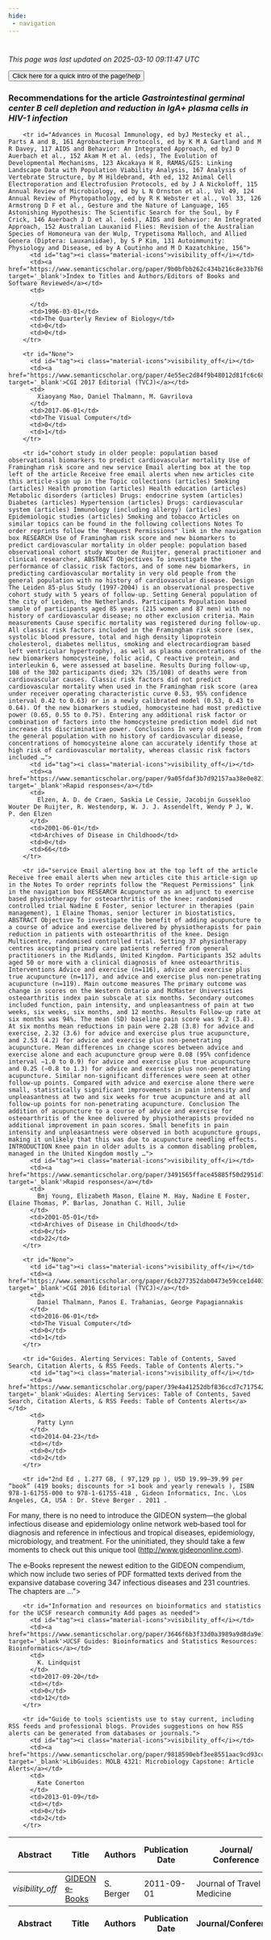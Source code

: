 ```yaml
---
hide:
 - navigation
---
```

<!DOCTYPE html>
#
<html lang="en">
<head>
  <meta charset="utf-8">
</head>

<body>
  <p>
  <i class="footer">This page was last updated on 2025-03-10 09:11:47 UTC</i>
  </p>
  
  <div class="note info" onclick="startIntro()">
    <p>
      <button type="button" class="buttons">
        <div style="display: flex; align-items: center;">
        Click here for a quick intro of the page! <i class="material-icons">help</i>
        </div>
      </button>
    </p>
  </div>

  <p>
  <h3 data-intro='Recommendations for the article'>
    Recommendations for the article <i>Gastrointestinal germinal center B cell depletion and reduction in IgA+ plasma cells in HIV-1 infection</i>
  </h3>
  <table id="table1" class="display wrap" style="width:100%">
  <thead>
    <tr>
        <th data-intro='Click to view the abstract (if available)'>Abstract</th>
        <th>Title</th>
        <th>Authors</th>
        <th>Publication Date</th>
        <th>Journal/ Conference</th>
        <th>Citation count</th>
        <th data-intro='Highest h-index among the authors'>Highest h-index</th>
    </tr>
  </thead>
  <tbody>
    
        <tr id="Advances in Mucosal Immunology, ed byJ Mestecky et al., Parts A and B, 161 Agrobacterium Protocols, ed by K M A Gartland and M R Davey, 117 AIDS and Behavior: An Integrated Approach, ed byJ D Auerbach et al., 152 Akam M et al. (eds), The Evolution of Developmental Mechanisms, 123 Akcakaya H R, RAMAS/GIS: Linking Landscape Data with Population Viability Analysis, 167 Analysis of Vertebrate Structure, by M Hildebrand, 4th ed, 132 Animal Cell Electroporation and Electrofusion Protocols, ed by J A Nickoloff, 115 Annual Review of Microbiology, ed by L N Ornston et al., Vol 49, 124 Annual Review of Phytopathology, ed by R K Webster et al., Vol 33, 126 Armstrong D F et al., Gesture and the Nature of Language, 165 Astonishing Hypothesis: The Scientific Search for the Soul, by F Crick, 146 Auerbach J D et al. (eds), AIDS and Behavior: An Integrated Approach, 152 Australian Lauxaniid Flies: Revision of the Australian Species of Homoneura van der Wulp, Trypetisoma Malloch, and Allied Genera (Diptera: Lauxaniidae), by S P Kim, 131 Autoimmunity: Physiology and Disease, ed by A Coutinho and M D Kazatchkine, 156">
          <td id="tag"><i class="material-icons">visibility_off</i></td>
          <td><a href="https://www.semanticscholar.org/paper/9b0bfbb262c434b216c8e33b76b7c2ad347e9d4a" target='_blank'>Index to Titles and Authors/Editors of Books and Software Reviewed</a></td>
          <td>
            
          </td>
          <td>1996-03-01</td>
          <td>The Quarterly Review of Biology</td>
          <td>0</td>
          <td>0</td>
        </tr>
    
        <tr id="None">
          <td id="tag"><i class="material-icons">visibility_off</i></td>
          <td><a href="https://www.semanticscholar.org/paper/4e55ec2d84f9b48012d81fc6c681b590ee332c65" target='_blank'>CGI 2017 Editorial (TVCJ)</a></td>
          <td>
            Xiaoyang Mao, Daniel Thalmann, M. Gavrilova
          </td>
          <td>2017-06-01</td>
          <td>The Visual Computer</td>
          <td>0</td>
          <td>1</td>
        </tr>
    
        <tr id="cohort study in older people: population based observational biomarkers to predict cardiovascular mortality Use of Framingham risk score and new service Email alerting box at the top left of the article Receive free email alerts when new articles cite this article-sign up in the Topic collections (articles) Smoking (articles) Health promotion (articles) Health education (articles) Metabolic disorders (articles) Drugs: endocrine system (articles) Diabetes (articles) Hypertension (articles) Drugs: cardiovascular system (articles) Immunology (including allergy) (articles) Epidemiologic studies (articles) Smoking and tobacco Articles on similar topics can be found in the following collections Notes To order reprints follow the "Request Permissions" link in the navigation box RESEARCH Use of Framingham risk score and new biomarkers to predict cardiovascular mortality in older people: population based observational cohort study Wouter de Ruijter, general practitioner and clinical researcher, ABSTRACT Objectives To investigate the performance of classic risk factors, and of some new biomarkers, in predicting cardiovascular mortality in very old people from the general population with no history of cardiovascular disease. Design The Leiden 85-plus Study (1997-2004) is an observational prospective cohort study with 5 years of follow-up. Setting General population of the city of Leiden, the Netherlands. Participants Population based sample of participants aged 85 years (215 women and 87 men) with no history of cardiovascular disease; no other exclusion criteria. Main measurements Cause specific mortality was registered during follow-up. All classic risk factors included in the Framingham risk score (sex, systolic blood pressure, total and high density lipoprotein cholesterol, diabetes mellitus, smoking and electrocardiogram based left ventricular hypertrophy), as well as plasma concentrations of the new biomarkers homocysteine, folic acid, C reactive protein, and interleukin 6, were assessed at baseline. Results During follow-up, 108 of the 302 participants died; 32% (35/108) of deaths were from cardiovascular causes. Classic risk factors did not predict cardiovascular mortality when used in the Framingham risk score (area under receiver operating characteristic curve 0.53, 95% confidence interval 0.42 to 0.63) or in a newly calibrated model (0.53, 0.43 to 0.64). Of the new biomarkers studied, homocysteine had most predictive power (0.65, 0.55 to 0.75). Entering any additional risk factor or combination of factors into the homocysteine prediction model did not increase its discriminative power. Conclusions In very old people from the general population with no history of cardiovascular disease, concentrations of homocysteine alone can accurately identify those at high risk of cardiovascular mortality, whereas classic risk factors included …">
          <td id="tag"><i class="material-icons">visibility_off</i></td>
          <td><a href="https://www.semanticscholar.org/paper/9a05fdaf3b7d92157aa38e0e821977cb61f3d21f" target='_blank'>Rapid responses</a></td>
          <td>
            Elzen, A. D. de Craen, Saskia Le Cessie, Jacobijn Gussekloo Wouter De Ruijter, R. Westendorp, W. J. J. Assendelft, Wendy P J, W. P. den Elzen
          </td>
          <td>2001-06-01</td>
          <td>Archives of Disease in Childhood</td>
          <td>0</td>
          <td>66</td>
        </tr>
    
        <tr id="service Email alerting box at the top left of the article Receive free email alerts when new articles cite this article-sign up in the Notes To order reprints follow the "Request Permissions" link in the navigation box RESEARCH Acupuncture as an adjunct to exercise based physiotherapy for osteoarthritis of the knee: randomised controlled trial Nadine E Foster, senior lecturer in therapies (pain management), 1 Elaine Thomas, senior lecturer in biostatistics, ABSTRACT Objective To investigate the benefit of adding acupuncture to a course of advice and exercise delivered by physiotherapists for pain reduction in patients with osteoarthritis of the knee. Design Multicentre, randomised controlled trial. Setting 37 physiotherapy centres accepting primary care patients referred from general practitioners in the Midlands, United Kingdom. Participants 352 adults aged 50 or more with a clinical diagnosis of knee osteoarthritis. Interventions Advice and exercise (n=116), advice and exercise plus true acupuncture (n=117), and advice and exercise plus non-penetrating acupuncture (n=119). Main outcome measures The primary outcome was change in scores on the Western Ontario and McMaster Universities osteoarthritis index pain subscale at six months. Secondary outcomes included function, pain intensity, and unpleasantness of pain at two weeks, six weeks, six months, and 12 months. Results Follow-up rate at six months was 94%. The mean (SD) baseline pain score was 9.2 (3.8). At six months mean reductions in pain were 2.28 (3.8) for advice and exercise, 2.32 (3.6) for advice and exercise plus true acupuncture, and 2.53 (4.2) for advice and exercise plus non-penetrating acupuncture. Mean differences in change scores between advice and exercise alone and each acupuncture group were 0.08 (95% confidence interval −1.0 to 0.9) for advice and exercise plus true acupuncture and 0.25 (−0.8 to 1.3) for advice and exercise plus non-penetrating acupuncture. Similar non-significant differences were seen at other follow-up points. Compared with advice and exercise alone there were small, statistically significant improvements in pain intensity and unpleasantness at two and six weeks for true acupuncture and at all follow-up points for non-penetrating acupuncture. Conclusion The addition of acupuncture to a course of advice and exercise for osteoarthritis of the knee delivered by physiotherapists provided no additional improvement in pain scores. Small benefits in pain intensity and unpleasantness were observed in both acupuncture groups, making it unlikely that this was due to acupuncture needling effects. INTRODUCTION Knee pain in older adults is a common disabling problem, managed in the United Kingdom mostly …">
          <td id="tag"><i class="material-icons">visibility_off</i></td>
          <td><a href="https://www.semanticscholar.org/paper/3491565fface45885f50d2951d742d8d4fa8a09a" target='_blank'>Rapid responses</a></td>
          <td>
            Bmj Young, Elizabeth Mason, Elaine M. Hay, Nadine E Foster, Elaine Thomas, P. Barlas, Jonathan C. Hill, Julie
          </td>
          <td>2001-05-01</td>
          <td>Archives of Disease in Childhood</td>
          <td>0</td>
          <td>22</td>
        </tr>
    
        <tr id="None">
          <td id="tag"><i class="material-icons">visibility_off</i></td>
          <td><a href="https://www.semanticscholar.org/paper/6cb277352dab0473e59cce1d403c76aed685fd78" target='_blank'>CGI 2016 Editorial (TVCJ)</a></td>
          <td>
            Daniel Thalmann, Panos E. Trahanias, George Papagiannakis
          </td>
          <td>2016-06-01</td>
          <td>The Visual Computer</td>
          <td>0</td>
          <td>1</td>
        </tr>
    
        <tr id="Guides. Alerting Services: Table of Contents, Saved Search, Citation Alerts, & RSS Feeds. Table of Contents Alerts.">
          <td id="tag"><i class="material-icons">visibility_off</i></td>
          <td><a href="https://www.semanticscholar.org/paper/39e4a41252dbf836ccd7c717542f5551024f59d9" target='_blank'>Guides: Alerting Services: Table of Contents, Saved Search, Citation Alerts, & RSS Feeds: Table of Contents Alerts</a></td>
          <td>
            Patty Lynn
          </td>
          <td>2014-04-23</td>
          <td></td>
          <td>0</td>
          <td>2</td>
        </tr>
    
        <tr id="2nd Ed , 1.277 GB, ( 97,129 pp ), USD 19.99–39.99 per “book” (419 books; discounts for >1 book and yearly renewals ), ISBN 978‐1‐61755‐000 to 978‐1‐61755‐418 , Gideon Informatics, Inc. \Los Angeles, CA, USA : Dr. Steve Berger . 2011 . 

For many, there is no need to introduce the GIDEON system—the global infectious disease and epidemiology online network web‐based tool for diagnosis and reference in infectious and tropical diseases, epidemiology, microbiology, and treatment. For the uninitiated, they should take a few moments to check out this unique tool (http://www.gideononline.com).

The e‐Books represent the newest edition to the GIDEON compendium, which now include two series of PDF formatted texts derived from the expansive database covering 347 infectious diseases and 231 countries. The chapters are …">
          <td id="tag"><i class="material-icons">visibility_off</i></td>
          <td><a href="https://www.semanticscholar.org/paper/76f85494663bfad07ee70f5335d6461c8bc3ab68" target='_blank'>GIDEON e‐Books</a></td>
          <td>
            S. Berger
          </td>
          <td>2011-09-01</td>
          <td>Journal of Travel Medicine</td>
          <td>1</td>
          <td>23</td>
        </tr>
    
        <tr id="Information and resources on bioinformatics and statistics for the UCSF research community Add pages as needed">
          <td id="tag"><i class="material-icons">visibility_off</i></td>
          <td><a href="https://www.semanticscholar.org/paper/3646f6b3f33d0a3989a9d8da9e118e65c3b4d192" target='_blank'>UCSF Guides: Bioinformatics and Statistics Resources: Bioinformatics</a></td>
          <td>
            K. Lindquist
          </td>
          <td>2017-09-20</td>
          <td></td>
          <td>0</td>
          <td>12</td>
        </tr>
    
        <tr id="Guide to tools scientists use to stay current, including RSS feeds and professional blogs. Provides suggestions on how RSS alerts can be generated from databases or journals.">
          <td id="tag"><i class="material-icons">visibility_off</i></td>
          <td><a href="https://www.semanticscholar.org/paper/9818590ebf3ee8551aac9cd93cc24a04180a7f67" target='_blank'>LibGuides: MOLB 4321: Microbiology Capstone: Article Alerts</a></td>
          <td>
            Kate Conerton
          </td>
          <td>2013-01-09</td>
          <td></td>
          <td>0</td>
          <td>2</td>
        </tr>
    
  </tbody>
  <tfoot>
    <tr>
        <th>Abstract</th>
        <th>Title</th>
        <th>Authors</th>
        <th>Publication Date</th>
        <th>Journal/Conference</th>
        <th>Citation count</th>
        <th>Highest h-index</th>
    </tr>
  </tfoot>
  </table>
  </p>

</body>

<script>
var dataTableOptions = {
        initComplete: function () {
        this.api()
            .columns()
            .every(function () {
                let column = this;
 
                // Create select element
                let select = document.createElement('select');
                select.add(new Option(''));
                column.footer().replaceChildren(select);
 
                // Apply listener for user change in value
                select.addEventListener('change', function () {
                    column
                        .search(select.value, {exact: true})
                        .draw();
                });

                // keep the width of the select element same as the column
                select.style.width = '100%';
 
                // Add list of options
                column
                    .data()
                    .unique()
                    .sort()
                    .each(function (d, j) {
                        select.add(new Option(d));
                    });
            });
    },
    scrollX: false,
    scrollCollapse: true,
    paging: true,
    fixedColumns: true,
    columnDefs: [
        {"className": "dt-center", "targets": "_all"},
        // set width for both columns 0 and 1 as 25%
        { width: '5%', targets: 0 },
        { width: '25%', targets: 1 },
        { width: '20%', targets: 2 },
        { width: '10%', targets: 3 },
        { width: '20%', targets: 4 }

      ],
    pageLength: 10,
    layout: {
        topStart: {
            buttons: ['copy', 'csv', 'excel', 'pdf', 'print']
        }
    }
  }
  new DataTable('#table1', dataTableOptions);
  
  var table = $('#table1').DataTable();
  $('#table1 tbody').on('click', 'td:first-child', function () {
    var tr = $(this).closest('tr');
    var row = table.row( tr );

    var rowId = tr.attr('id');
    // alert(rowId);

    if (row.child.isShown()) {
      // This row is already open - close it.
      row.child.hide();
      tr.removeClass('shown');
      tr.find('td:first-child').html('<i class="material-icons">visibility_off</i>');
    } else {
      // Open row.
      // row.child('foo').show();
      var content = '<div class="child-row-content"><strong>Abstract:</strong> ' + rowId + '</div>';
      row.child(content).show();
      tr.addClass('shown');
      tr.find('td:first-child').html('<i class="material-icons">visibility</i>');
    }
  });
</script>
<style>
  .child-row-content {
    text-align: justify;
    text-justify: inter-word;
    word-wrap: break-word; /* Ensure long words are broken */
    white-space: normal; /* Ensure text wraps to the next line */
    max-width: 100%; /* Ensure content does not exceed the table width */
    padding: 10px; /* Optional: add some padding for better readability */
    /* font size */
    font-size: small;
  }
</style>
</html>